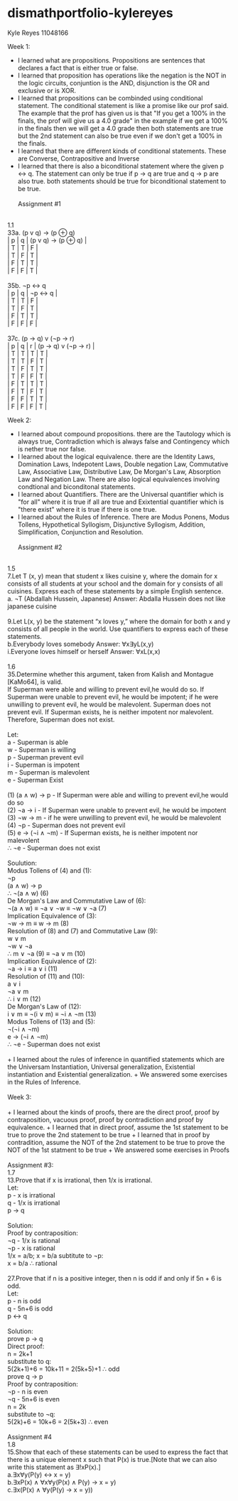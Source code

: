 # dismathportfolio-kylereyes
Kyle Reyes 11048166 

Week 1:
</br>
+ I learned what are propositions. Propositions are sentences that declares a fact that is either true or false.
+ I learned that proposition has operations like the negation is the NOT in the logic circuits, conjuntion is the AND, disjunction is the OR and exclusive or is XOR.
+ I learned that propositions can be combinded using conditional statement. The conditional statement is like a promise like our prof said. The example that the prof has given us  is that "If you get a 100% in the finals, the prof will give us a 4.0 grade" in the example if we get a 100% in the finals then we will get a 4.0 grade then both statements are true but the 2nd statement can also be true even if we don't get a 100% in the finals.
+ I learned that there are different kinds of conditional statements. These are Converse, Contrapositive and Inverse
+ I learned that there is also a biconditional statement where the given p ↔ q. The statement can only be true if p → q are true and q → p are also true. both statements should be true for biconditional statement to be true.
</br></br>
Assignment #1
</br>
1.1</br>
33a. (p v q) → (p ⊕ q)
</br>
| p | q | (p v q) → (p ⊕ q) |</br>
| T | T |         F          |</br>
| T | F |         T          |</br>
| F | T |         T          |</br>
| F | F |         T          |</br>
</br>
35b. ¬p ↔ q
</br>
| p | q | ¬p ↔ q |</br>
| T | T |    F   |</br>
| T | F |    T   |</br>
| F | T |    T   |</br>
| F | F |    F   |</br>
</br>
37c. (p → q) v (¬p → r)
</br>
| p | q | r | (p → q) v (¬p → r) |</br>
| T | T | T |         T          |</br>
| T | T | F |         T          |</br>
| T | F | T |         T          |</br>
| T | F | F |         T          |</br>
| F | T | T |         T          |</br>
| F | T | F |         T          |</br>
| F | F | T |         T          |</br>
| F | F | F |         T          |</br>

Week 2:
</br>
+ I learned about compound propositions. there are the Tautology which is always true, Contradiction which is always false and Contingency which is nether true nor false.
+ I learned about the logical equivalence. there are the Identity Laws, Domination Laws, Indepotent Laws, Double negation Law, Commutative Law, Associative Law, Distributive Law, De Morgan's Law, Absorption Law and Negation Law. There are also logical equivalences involving condtional and biconditonal statements.
+ I learned about Quantifiers. There are the Universal quantifier which is "for all" where it is true if all are true and Exixtential quantifier which is "there exist" where it is true if there is one  true.
+ I learned about the Rules of Inference. There are Modus Ponens, Modus Tollens, Hypothetical Syllogism, Disjunctive Syllogism, Addition, Simplification, Conjunction and Resolution.
</br></br>
Assignment #2
</br>
1.5</br>
 7.Let T (x, y) mean that student x likes cuisine y, where the domain for x consists of all students at your school and the domain for y consists of all cuisines. Express each of these statements by a simple English sentence.</br>
a. ¬T (Abdallah Hussein, Japanese) Answer: Abdalla Hussein does not like japanese cuisine
</br></br>
 9.Let L(x, y) be the statement “x loves y,” where the domain for both x and y consists of all people in the world. Use quantifiers to express each of these statements.</br>
b.Everybody loves somebody Answer:  ∀x∃yL(x,y)</br>
i.Everyone loves himself or herself Answer: ∀xL(x,x)</br></br>
1.6</br>
35.Determine whether this argument, taken from Kalish and Montague [KaMo64], is valid.</br>
If Superman were able and willing to prevent evil,he would do so. If Superman were unable to prevent evil, he would be impotent; if he were unwilling to prevent evil, he would be malevolent. Superman does not prevent evil. If Superman exists, he is neither impotent nor malevolent. Therefore, Superman does not exist.</br></br>
Let:</br>
a - Superman is able</br>
w - Superman is willing</br>
p - Superman prevent evil</br>
i - Superman is impotent</br>
m - Superman is malevolent</br>
e - Superman Exist</br>
</br>
(1) (a ∧ w) → p - If Superman were able and willing to prevent evil,he would do so</br>
(2) ¬a → i - If Superman were unable to prevent evil, he would be impotent</br>
(3) ¬w → m - if he were unwilling to prevent evil, he would be malevolent</br>
(4) ¬p - Superman does not prevent evil</br>
(5) e → (¬i ∧ ¬m) - If Superman exists, he is neither impotent nor malevolent</br>
∴ ¬e - Superman does not exist</br></br>
Soulution:</br>
Modus Tollens of (4) and (1):</br>
¬p</br>
(a ∧ w) → p</br>
∴ ¬(a ∧ w) (6)</br>
De Morgan's Law and Commutative Law of (6):</br>
¬(a ∧ w) ≡ ¬a ∨ ¬w ≡ ¬w ∨ ¬a (7)</br>
Implication Equivalence of (3):</br>
¬w → m ≡ w → m (8)</br>
Resolution of (8) and (7) and Commutative Law (9):</br>
w ∨ m</br>
¬w ∨ ¬a</br>
∴ m ∨ ¬a (9) ≡ ¬a ∨ m (10) </br>
Implication Equivalence of (2):</br>
¬a → i ≡ a ∨ i (11)</br>
Resolution of (11) and (10):</br>
a ∨ i</br>
¬a ∨ m</br>
∴ i ∨ m (12)</br>
De Morgan's Law of (12):</br>
i ∨ m ≡ ¬(i ∨ m) ≡ ¬i ∧ ¬m (13)</br>
Modus Tollens of (13) and (5):</br>
¬(¬i ∧ ¬m)</br>
e → (¬i ∧ ¬m)</br>
∴ ¬e - Superman does not exist</br>
</br>
+ I learned about the rules of inference in quantified statements which are the Universam Instantiation, Universal generalization, Existential instantiation and Existential generalization.
+ We answered some exercises in the Rules of Inference.
</br>
</br>
Week 3:</br>
</br>
+ I learned about the kinds of proofs, there are the direct proof, proof by contraposition, vacuous proof, proof by contradiction and proof by equivalence.
+ I learned that in direct proof, assume the 1st statement to be true to prove the 2nd statement to be true
+ I learned that in proof by contradition, assume the NOT of the 2nd statement to be true to prove the NOT of the 1st statment to be true
+ We answered some exercises in Proofs</br></br>
Assignment #3:</br>
1.7</br>
13.Prove that if x is irrational, then 1/x is irrational.</br>
Let:</br>
p - x is irrational</br>
q - 1/x is irrational</br>
p → q</br></br>
Solution:</br>
Proof by contraposition:</br>
¬q - 1/x is rational</br>
¬p - x is rational</br>
1/x = a/b; x = b/a</b>
subtitute to ¬p:</br>
x = b/a ∴ rational</br></br>
27.Prove that if n is a positive integer, then n is odd if and only if 5n + 6 is odd.</br>
Let:</br>
p - n is odd</br>
q - 5n+6 is odd</br>
p ↔ q</br></br>
Solution:</br>
prove p → q</br>
Direct proof:</br>
n = 2k+1</br>
substitute to q:</br>
5(2k+1)+6 = 10k+11 = 2(5k+5)+1 ∴ odd</br>
prove q → p</br>
Proof by contraposition:</br>
¬p - n is even </br>
¬q - 5n+6 is even</br>
n = 2k</br>
substitute to ¬q:</br>
5(2k)+6 = 10k+6 = 2(5k+3) ∴ even</br></br>
Assignment #4</br>
1.8</br>
15.Show that each of these statements can be used to express the fact that there is a unique element x such that P(x) is true.[Note that we can also write this statement as ∃!xP(x).] </br>
a.∃x∀y(P(y) ↔ x = y)</br>
b.∃xP(x) ∧ ∀x∀y(P(x) ∧ P(y) → x = y)</br>
c.∃x(P(x) ∧ ∀y(P(y) → x = y))</br></br>
